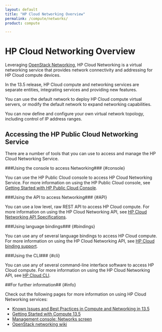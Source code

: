```yaml
---
layout: default
title: "HP Cloud Networking Overview"
permalink: /compute/networks/
product: compute

---
```

# HP Cloud Networking Overview #

Leveraging [OpenStack Networking](http://www.openstack.org/software/openstack-networking/), HP Cloud Networking is a virtual networking service that provides network connectivity and addressing for HP Cloud compute devices. 

In the 13.5 release, HP Cloud compute and networking services are separate entities, integrating services and providing new features. 

You can use the default network to deploy HP Cloud compute virtual servers, or modify the default network to expand networking capabilities.

You can now define and configure your own virtual network topology, including control of IP address ranges.



## Accessing the HP Public Cloud Networking Service ##

There are a  number of tools that you can use to access and manage the HP Cloud Networking Service.

###Using the console to access Networking### {#console}

You can use the HP Public Cloud console to access HP Cloud Networking Service. For more information on using the HP Public Cloud console, see [Getting Started with HP Public Cloud Console](/hpcloudconsole).


###Using the API to access Networking### {#API}
 
You can use a low level, raw REST API to access HP Cloud compute. For more information on using the HP Cloud Networking API, see [HP Cloud Networking API Specifications](/api/v13/networking).


###Using language bindings### {#bindings}

You can use any of several language bindings to access HP Cloud compute. For more information on using the HP Cloud Networking API, see [HP Cloud binding support](/bindings/).

###Using the CLI### {#cli}

You can use any of several command-line interface software to access HP Cloud compute. For more information on using the HP Cloud Networking API, see [HP Cloud CLI](/cli/).


##For further information## {#info} 

Check out the following pages for more information on using HP Cloud Networking services:

- [Known Issues and Best Practices in Compute and Networking in 13.5](https://community.hpcloud.com/article/known-issues-and-best-practices-compute-and-networking-135)
- [Getting Started with Compute 13.5](https://community.hpcloud.com/article/getting-started-compute-135)
- [Management console: Networks screen](http://docs.hpcloud.com/mc/compute/networks/)
- [OpenStack networking wiki](https://wiki.openstack.org/wiki/Quantum)